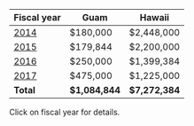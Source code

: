 <!-- 
.. title: USDA Farm Bill Funding for Coconut Rhinoceros Beetle Projects in Guam and Hawaii
.. slug: usda-farm-bill-funding-for-coconut-rhinoceros-beetle-projects-in-guam-and-hawaii
.. date: 2017-02-20 17:08:40 UTC+10:00
.. tags: 
.. category: 
.. link: 
.. description: 
.. type: text
-->

| Fiscal year | Guam | Hawaii |
| ----------- | ---- | ------ |
| [2014](http://www.aphis.usda.gov/newsroom/2014/04/pdf/fy14_farm_bill_spending_plan.pdf) | $180,000 | $2,448,000 |
| [2015](http://www.aphis.usda.gov/plant_health/farmbill-section10007/fy15/FY15-FarmBill10007-PlantPlestandDisease-Spending-Plan.pdf) | $179,844 | $2,200,000 |
| [2016](https://www.aphis.usda.gov/plant_health/farmbill-section10007/fy16/Plant-Pest-Disease-FB-Spending-Plan-FY16.pdf) | $250,000 | $1,399,384 |
| [2017](https://www.aphis.usda.gov/plant_health/farmbill-section10007/fy17/FY2017-PPDMDPP-Spending-Plan.pdf) | $475,000 | $1,225,000 |
| **Total** | **$1,084,844** | **$7,272,384** |

Click on fiscal year for details.
